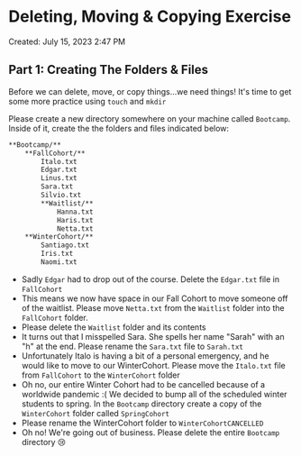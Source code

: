# Deleting, Moving & Copying Exercise

Created: July 15, 2023 2:47 PM

## Part 1: Creating The Folders & Files

Before we can delete, move, or copy things...we need things! It's time to get some more practice using `touch` and `mkdir`

Please create a new directory somewhere on your machine called `Bootcamp`.  Inside of it, create the the folders and files indicated below:

```bash
**Bootcamp/**
	**FallCohort/**
		Italo.txt
		Edgar.txt
		Linus.txt
		Sara.txt 
		Silvio.txt
		**Waitlist/**
			Hanna.txt
			Haris.txt
			Netta.txt
	**WinterCohort/**
		Santiago.txt
		Iris.txt
		Naomi.txt
```

- Sadly `Edgar` had to drop out of the course.  Delete the `Edgar.txt` file in `FallCohort`
- This means we now have space in our Fall Cohort to move someone off of the waitlist.  Please move `Netta.txt` from the `Waitlist` folder into the `FallCohort` folder.
- Please delete the `Waitlist` folder and its contents
- It turns out that I misspelled Sara.  She spells her name "Sarah" with an "h" at the end.  Please rename the `Sara.txt` file to `Sarah.txt`
- Unfortunately Italo is having a bit of a personal emergency, and he would like to move to our WinterCohort.  Please move the `Italo.txt` file from `FallCohort` to the `WinterCohort` folder
- Oh no, our entire Winter Cohort had to be cancelled because of a worldwide pandemic :(   We decided to bump all of the scheduled winter students to spring. In the `Bootcamp` directory create a copy of the `WinterCohort` folder called `SpringCohort`
- Please rename the WinterCohort folder to `WinterCohortCANCELLED`
- Oh no! We're going out of business. Please delete the entire `Bootcamp` directory 😢